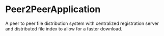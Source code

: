 # Peer2PeerApplication
A peer to peer file distribution system with centralized registration server and distributed file index to allow for a faster download.
